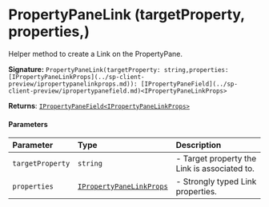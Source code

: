 # PropertyPaneLink (targetProperty, properties,)

Helper method to create a Link on the PropertyPane.

**Signature:** ``PropertyPaneLink(targetProperty: string,properties: [IPropertyPaneLinkProps](../sp-client-preview/ipropertypanelinkprops.md)): [IPropertyPaneField](../sp-client-preview/ipropertypanefield.md)<IPropertyPaneLinkProps>``

**Returns**: [`IPropertyPaneField<IPropertyPaneLinkProps>`](../sp-client-preview/ipropertypanefield.md)



#### Parameters


| Parameter	   | Type    | Description |
|:-------------|:---------------|:------------|
| `targetProperty`    | `string` | - Target property the Link is associated to. |
| `properties`    | [`IPropertyPaneLinkProps`](../sp-client-preview/ipropertypanelinkprops.md) | - Strongly typed Link properties. |

